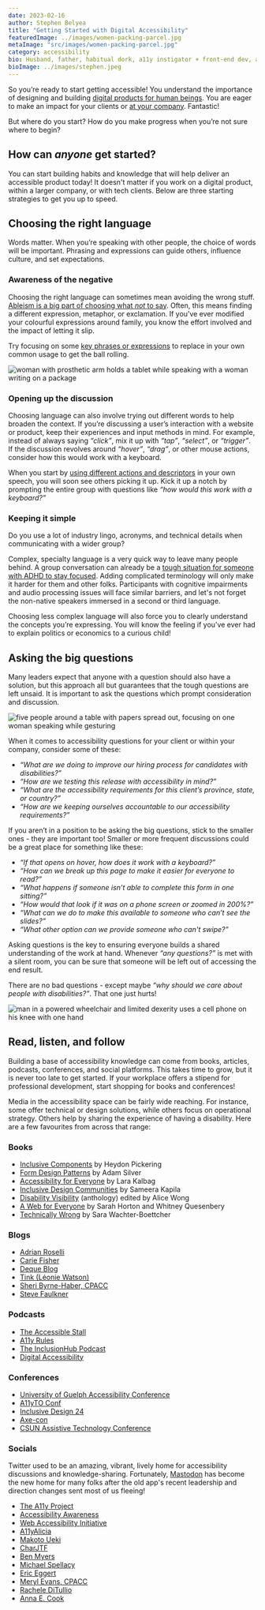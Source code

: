 ```yaml
---
date: 2023-02-16
author: Stephen Belyea
title: "Getting Started with Digital Accessibility"
featuredImage: ../images/women-packing-parcel.jpg
metaImage: "src/images/women-packing-parcel.jpg"
category: accessibility
bio: Husband, father, habitual dork, a11y instigator + front-end dev, attempted writer, aspiring runner, ex-pat Maritimer. He/him.
bioImage: ../images/stephen.jpeg
---
```


So you’re ready to start getting accessible! You understand the importance of designing and building [digital products for human beings](https://heynova.io/blog/the-undeniable-importance-of-web-accessibility/). You are eager to make an impact for your clients or [at your company](https://heynova.io/blog/impacts-of-accessibility-on-business-culture/). Fantastic!

But where do you start? How do you make progress when you’re not sure where to begin?

## How can _anyone_ get started?

You can start building habits and knowledge that will help deliver an accessible product today! It doesn't matter if you work on a digital product, within a larger company, or with tech clients. Below are three starting strategies to get you up to speed.

## Choosing the right language

Words matter. When you’re speaking with other people, the choice of words will be important. Phrasing and expressions can guide others, influence culture, and set expectations.

### Awareness of the negative

Choosing the right language can sometimes mean avoiding the wrong stuff. [Ableism is a big part of choosing what _not_ to say](https://www.bbc.com/worklife/article/20210330-the-harmful-ableist-language-you-unknowingly-use). Often, this means finding a different expression, metaphor, or exclamation. If you’ve ever modified your colourful expressions around family, you know the effort involved and the impact of letting it slip.

Try focusing on some [key phrases or expressions](https://wid.org/ableist-language-phrases-that-you-may-unknowingly-use/) to replace in your own common usage to get the ball rolling.

<!--
  Find this image on Adobe Stock:
  https://stock.adobe.com/ca/images/two-young-intercultural-female-warehouse-workers-checking-client-address-while-one-of-them-writing-it-down-on-top-of-packed-parcel/502240613?prev_url=detail&asset_id=502240237
  -->

![woman with prosthetic arm holds a tablet while speaking with a woman writing on a package](../images/women-packing-parcel.jpg)

### Opening up the discussion

Choosing language can also involve trying out different words to help broaden the context. If you’re discussing a user’s interaction with a website or product, keep their experiences and input methods in mind. For example, instead of always saying _“click”_, mix it up with _“tap”_, _“select”_, or _“trigger”_. If the discussion revolves around _“hover”_, _“drag”_, or other mouse actions, consider how this would work with a keyboard.

When you start by [using different actions and descriptors](https://arthalearning.com/accessible-and-inclusive-language-in-elearning/) in your own speech, you will soon see others picking it up. Kick it up a notch by prompting the entire group with questions like _“how would this work with a keyboard?”_

### Keeping it simple

Do you use a lot of industry lingo, acronyms, and technical details when communicating with a wider group?

Complex, specialty language is a very quick way to leave many people behind. A group conversation can already be a [tough situation for someone with ADHD to stay focused](https://www.verywellmind.com/adhd-symptom-spotlight-spacing-out-6259755). Adding complicated terminology will only make it harder for them and other folks. Participants with cognitive impairments and audio processing issues will face similar barriers, and let's not forget the non-native speakers immersed in a second or third language.

Choosing less complex language will also force you to clearly understand the concepts you’re expressing. You will know the feeling if you’ve ever had to explain politics or economics to a curious child!

## Asking the big questions

Many leaders expect that anyone with a question should also have a solution, but this approach all but guarantees that the tough questions are left unsaid. It is important to ask the questions which prompt consideration and discussion.

<!--
  Find this image on Adobe Stock:
  https://stock.adobe.com/ca/images/applause-audience-and-business-people-in-a-meeting-or-presentation-for-finance-growth-profit-and-goal-achievement-in-a-creative-office-men-and-women-happy-and-excited-to-celebrate-news-or-speech/567838977?prev_url=detail
  -->

![five people around a table with papers spread out, focusing on one woman speaking while gesturing](../images/group-at-table-discussion.jpg)

When it comes to accessibility questions for your client or within your company, consider some of these:

- _“What are we doing to improve our hiring process for candidates with disabilities?”_
- _“How are we testing this release with accessibility in mind?”_
- _“What are the accessibility requirements for this client’s province, state, or country?”_
- _“How are we keeping ourselves accountable to our accessibility requirements?”_

If you aren’t in a position to be asking the big questions, stick to the smaller ones - they are important too! Smaller or more frequent discussions could be a great place for something like these:

- _“If that opens on hover, how does it work with a keyboard?”_
- _“How can we break up this page to make it easier for everyone to read?”_
- _“What happens if someone isn’t able to complete this form in one sitting?”_
- _“How would that look if it was on a phone screen or zoomed in 200%?”_
- _“What can we do to make this available to someone who can’t see the slides?”_
- _“What other option can we provide someone who can't swipe?”_

Asking questions is the key to ensuring everyone builds a shared understanding of the work at hand. Whenever _“any questions?”_ is met with a silent room, you can be sure that someone will be left out of accessing the end result.

There are no bad questions - except maybe _“why should we care about people with disabilities?”_. That one just hurts!

<!--
  Find this image on Adobe Stock:
  https://stock.adobe.com/ca/images/horizontal-image-of-a-disabled-gay-latino-man-in-an-electric-wheelchair-using-his-cell-phone-to-sell-his-costume-jewelry-products-online/549840171?prev_url=detail
  -->

![man in a powered wheelchair and limited dexerity uses a cell phone on his knee with one hand](../images/man-in-wheelchair-with-phone.jpg "Multi-finger gestures can be a barrier for people with limited dexterity.")

## Read, listen, and follow

Building a base of accessibility knowledge can come from books, articles, podcasts, conferences, and social platforms. This takes time to grow, but it is never too late to get started. If your workplace offers a stipend for professional development, start shopping for books and conferences!

Media in the accessibility space can be fairly wide reaching. For instance, some offer technical or design solutions, while others focus on operational strategy. Others help by sharing the experience of having a disability. Here are a few favourites from across that range:

### Books

- [Inclusive Components](https://www.smashingmagazine.com/printed-books/inclusive-components/) by Heydon Pickering
- [Form Design Patterns](https://www.smashingmagazine.com/printed-books/form-design-patterns/) by Adam Silver
- [Accessibility for Everyone](https://abookapart.com/products/accessibility-for-everyone) by Lara Kalbag
- [Inclusive Design Communities](https://abookapart.com/products/inclusive-design-communities) by Sameera Kapila
- [Disability Visibility](https://disabilityvisibilityproject.com/book/dv/) (anthology) edited by Alice Wong
- [A Web for Everyone](https://rosenfeldmedia.com/books/a-web-for-everyone/) by Sarah Horton and Whitney Quesenbery
- [Technically Wrong](https://wwnorton.com/books/Technically-Wrong/) by Sara Wachter-Boettcher

### Blogs

- [Adrian Roselli](https://adrianroselli.com/)
- [Carie Fisher](https://cariefisher.com/)
- [Deque Blog](https://www.deque.com/blog/)
- [Tink (Léonie Watson)](https://tink.uk/)
- [Sheri Byrne-Haber, CPACC](https://sheribyrnehaber.medium.com/)
- [Steve Faulkner](https://html5accessibility.com/stuff/)

### Podcasts

- [The Accessible Stall](https://www.theaccessiblestall.com/)
- [A11y Rules](https://a11yrules.com/)
- [The InclusionHub Podcast](https://www.inclusionhub.com/podcast)
- [Digital Accessibility](https://podcasts.apple.com/us/podcast/digital-accessibility/id1600184213)

### Conferences

- [University of Guelph Accessibility Conference](https://opened.uoguelph.ca/accessibility-conference)
- [A11yTO Conf](https://conf.a11yto.com/)
- [Inclusive Design 24](https://inclusivedesign24.org/2023/)
- [Axe-con](https://www.deque.com/blog/save-the-date-for-axe-con-2023/)
- [CSUN Assistive Technology Conference](https://www.csun.edu/cod/conference/sessions/)

### Socials

Twitter used to be an amazing, vibrant, lively home for accessibility discussions and knowledge-sharing. Fortunately, [Mastodon](https://mastodon.social/explore) has become the new home for many folks after the old app's recent leadership and direction changes sent most of us fleeing!

- [The A11y Project](https://a11y.info/@thea11yproject)
- [Accessibility Awareness](https://a11y.info/@A11yAwareness@disabled.social)
- [Web Accessibility Initiative](https://a11y.info/@wai@w3c.social)
- [A11yAlicia](https://a11y.info/@A11yAlicia@mastodon.social)
- [Makoto Ueki](https://a11y.info/@mak_en)
- [CharJTF](https://a11y.info/@CharJTF)
- [Ben Myers](https://a11y.info/@ben)
- [Michael Spellacy](https://a11y.info/@spellacy)
- [Eric Eggert](https://a11y.info/@yatil@micro.yatil.net)
- [Meryl Evans, CPACC](https://a11y.info/@MerylEvans@mastodon.social)
- [Rachele DiTullio](https://a11y.info/@racheled@mastodon.social)
- [Anna E. Cook](https://a11y.info/@annaecook@mstdn.social)
